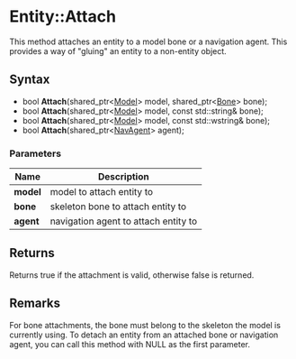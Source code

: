 # Entity::Attach #
This method attaches an entity to a model bone or a navigation agent. This provides a way of "gluing" an entity to a non-entity object.

## Syntax ##
- bool **Attach**(shared_ptr<[Model](CPP_Model.md)> model, shared_ptr<[Bone](CPP_Bone.md)> bone);
- bool **Attach**(shared_ptr<[Model](CPP_Model.md)> model, const std::string& bone);
- bool **Attach**(shared_ptr<[Model](CPP_Model.md)> model, const std::wstring& bone);
- bool **Attach**(shared_ptr<[NavAgent](CPP_NavAgent.md)> agent);

### Parameters ###
| Name | Description |
| --- | --- |
| **model** | model to attach entity to |
| **bone** | skeleton bone to attach entity to |
| **agent** | navigation agent to attach entity to |

## Returns ##
Returns true if the attachment is valid, otherwise false is returned.

## Remarks ##
For bone attachments, the bone must belong to the skeleton the model is currently using. To detach an entity from an attached bone or navigation agent, you can call this method with NULL as the first parameter.
